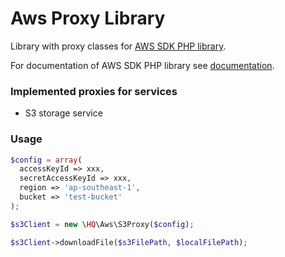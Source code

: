 Aws Proxy Library
===

Library with proxy classes for [AWS SDK PHP library](https://github.com/aws/aws-sdk-php).

For documentation of AWS SDK PHP library see [documentation](http://aws.amazon.com/sdkforphp/).


### Implemented proxies for services
- S3 storage service

### Usage

```php
$config = array(
  accessKeyId => xxx,
  secretAccessKeyId => xxx,
  region => 'ap-southeast-1',
  bucket => 'test-bucket'
);

$s3Client = new \HQ\Aws\S3Proxy($config);

$s3Client->downloadFile($s3FilePath, $localFilePath);
```
